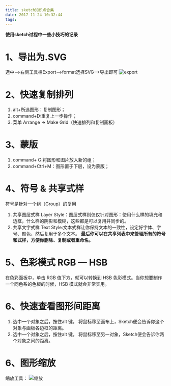 ```yaml
---
title: sketch知识点合集
date: 2017-11-24 10:32:44
tags:
---
```

<b>使用sketch过程中一些小技巧的记录</b>
<!--more-->
# 1、导出为.SVG
选中-->右侧工具栏Export-->format选择SVG-->导出即可
![export](export.svg)
# 2、快速复制排列
1. alt+所选图形：复制图形；
2. command+D:重复上一步操作；
3. 菜单 Arrange -> Make Grid（快速排列和复制画板）

# 3、蒙版
1. command+ G:将图形和图片放入新的组；
2. command+Ctrl+M：图形置于下层，设为蒙版；

# 4、符号 & 共享式样
符号是针对一个组（Group）的复用
1. 共享图层式样 Layer Style：图层式样则仅仅针对图形：使用什么样的填充和边框，什么样的阴影和模糊，这些都是可以复用并同步的。
2. 共享文字式样 Text Style:文本式样让你保持文本的一致性，设定好字体、字号、颜色，然后复用于多个文本。
<b>最后你可以在共享列表中来管理所有的符号和式样，方便你删除、复制或者重命名。</b>

# 5、色彩模式 RGB — HSB
在色彩面板中，单击 RGB 值下方，就可以转换到 HSB 色彩模式。当你想要制作一个同色系的色板的时候，HSB 模式就会非常实用。
# 6、快速查看图形间距离
 1. 选中一个对象之后，按住alt 键， 将鼠标移至画布上，Sketch便会告诉你这个对象与画板各边框的距离。
 2. 选中一个对象之后，按住alt 键， 将鼠标移至另一对象，Sketch便会告诉你两个对象之间的距离。
 
# 6、图形缩放
缩放工具：
![缩放](scale.png) 